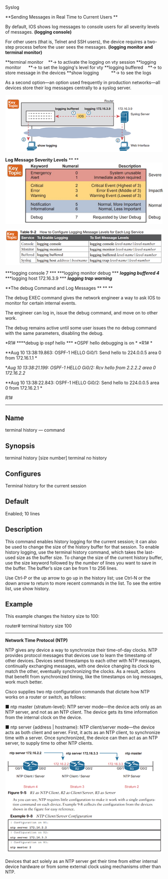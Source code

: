 Syslog

**Sending Messages in Real Time to Current Users **

By default, IOS shows log messages to console users for all severity levels of messages. **(logging console)**

For other users (that is, Telnet and SSH users), the device requires a two-step process before the user sees the messages. **(logging monitor and terminal monitor)**

**terminal monitor    **-> to activate the logging on vty session
**logging monitor      **-> to set the logging's level for vty
**logging buffered    **-> to store message in the devices
**show logging          **-> to see the logs

As a second option—an option used frequently in production networks—all devices store their log messages centrally to a syslog server.

![image.png](../_resources/9adc6708a3875f58e76bacfda4effa85.png)

**Log Message Severity Levels**
**
**
![1.JPG](../_resources/5037fc8d64b86e3561da1829f4626cf0.jpg)

![image.png](../_resources/acaef65f170424eb58c05599a4b1dc67.png)

***logging console 7 ***
***logging monitor debug ***
***logging buffered 4***
***logging host 172.16.3.9 ***
***logging trap warning***

**The debug Command and Log Messages **
**
**

The debug EXEC command gives the network engineer a way to ask IOS to monitor for certain internal events.

The engineer can log in, issue the debug command, and move on to other work.

The debug remains active until some user issues the no debug command with the same parameters, disabling the debug.

*R1# ****debug ip ospf hello ***
*OSPF hello debugging is on *
*R1# *

**Aug 10 13:38:19.863: OSPF-1 HELLO Gi0/1: Send hello to 224.0.0.5 area 0 from 172.16.1.1 *

**Aug 10 13:38:21.199: OSPF-1 HELLO Gi0/2: Rcv hello from 2.2.2.2 area 0 172.16.2.2*

**Aug 10 13:38:22.843: OSPF-1 HELLO Gi0/2: Send hello to 224.0.0.5 area 0 from 172.16.2.1 *

*R1#*

* * *

## **Name**

terminal history — command

## **Synopsis**

terminal history [size number]
terminal no history

## **Configures**

Terminal history for the current session

## **Default**

Enabled; 10 lines

## **Description**

This command enables history logging for the current session; it can also be used to change the size of the history buffer for that session. To enable history logging, use the terminal history command, which takes the last-used size as the buffer size. To change the size of the current history buffer, use the size keyword followed by the *number* of lines you want to save in the buffer. The buffer’s size can be from 1 to 256 lines.

Use Ctrl-P or the up arrow to go up in the history list; use Ctrl-N or the down arrow to return to more recent commands in the list. To see the entire list, use show history.

## **Example**

This example changes the history size to 100:

router# terminal history size 100

* * *

**Network Time Protocol (NTP)**

NTP gives any device a way to synchronize their time-of-day clocks. NTP provides protocol messages that devices use to learn the timestamp of other devices. Devices send timestamps to each other with NTP messages, continually exchanging messages, with one device changing its clock to match the other, eventually synchronizing the clocks. As a result, actions that benefit from synchronized timing, like the timestamps on log messages, work much better.

Cisco supplies two ntp configuration commands that dictate how NTP works on a router or switch, as follows:

■ ntp master {stratum-level}: NTP server mode—the device acts only as an NTP server, and not as an NTP client. The device gets its time information from the internal clock on the device.

■ ntp server {address | hostname}: NTP client/server mode—the device acts as both client and server. First, it acts as an NTP client, to synchronize time with a server. Once synchronized, the device can then act as an NTP server, to supply time to other NTP clients.

![image.png](../_resources/1fa1813966de3c471d033347bc1e9b99.png)

Devices that act solely as an NTP server get their time from either internal device hardware or from some external clock using mechanisms other than NTP.